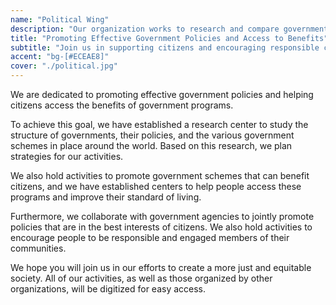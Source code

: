 ```yaml
---
name: "Political Wing"
description: "Our organization works to research and compare government structures, policies, and subsidies around the world in order to develop strategies and help improve citizens' standard of living"
title: "Promoting Effective Government Policies and Access to Benefits"
subtitle: "Join us in supporting citizens and encouraging responsible citizenship through research and collaboration"
accent: "bg-[#ECEAE8]"
cover: "./political.jpg"
---
```


We are dedicated to promoting effective government policies and helping citizens access the benefits of government programs.

To achieve this goal, we have established a research center to study the structure of governments, their policies, and the various government schemes in place around the world. Based on this research, we plan strategies for our activities.

We also hold activities to promote government schemes that can benefit citizens, and we have established centers to help people access these programs and improve their standard of living.

Furthermore, we collaborate with government agencies to jointly promote policies that are in the best interests of citizens. We also hold activities to encourage people to be responsible and engaged members of their communities.

We hope you will join us in our efforts to create a more just and equitable society. All of our activities, as well as those organized by other organizations, will be digitized for easy access.
